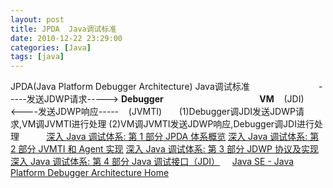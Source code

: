 ```yaml
---
layout: post
title: JPDA  Java调试标准
date: 2010-12-22 23:29:00
categories: [Java]
tags: [java]
---
```

JPDA(Java Platform Debugger Architecture)
Java调试标准
     
  
                  -----发送JDWP请求----->
**Debugger**                                       **VM**
   (JDI)       <----发送JDWP响应-----    (JVMTI)
  
  
(1)Debugger调JDI发送JDWP请求,VM调JVMTI进行处理
(2)VM调JVMTI发送JDWP响应,Debugger调JDI进行处理
   
  
  
[深入 Java 调试体系: 第 1 部分 JPDA 体系概览](http://www.ibm.com/developerworks/cn/java/j-lo-jpda1/)
[深入 Java 调试体系: 第 2 部分 JVMTI 和 Agent 实现](http://www.ibm.com/developerworks/cn/java/j-lo-jpda2/)
[深入 Java 调试体系: 第 3 部分 JDWP 协议及实现](http://www.ibm.com/developerworks/cn/java/j-lo-jpda3/)
[深入 Java 调试体系: 第 4 部分 Java 调试接口（JDI）](https://www.ibm.com/developerworks/cn/java/j-lo-jpda4/)
   
[Java SE - Java Platform Debugger Architecture Home](http://java.sun.com/javase/technologies/core/toolsapis/jpda/)
      
